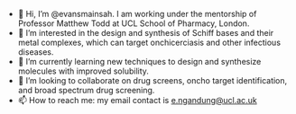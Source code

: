 - 👋 Hi, I’m @evansmainsah. I am working under the mentorship of Professor Matthew Todd at UCL School of Pharmacy, London.
- 👀 I’m interested in the design and synthesis of Schiff bases and their metal complexes, which can target onchicerciasis and other infectious diseases. 
- 🌱 I’m currently learning new techniques to design and synthesize molecules with improved solubility.
- 💞️ I’m looking to collaborate on drug screens, oncho target identification, and broad spectrum drug screening. 
- 📫 How to reach me: my email contact is e.ngandung@ucl.ac.uk

<!---
evansmainsah/evansmainsah is a ✨ special ✨ repository because its `README.md` (this file) appears on your GitHub profile.
You can click the Preview link to take a look at your changes.
--->
